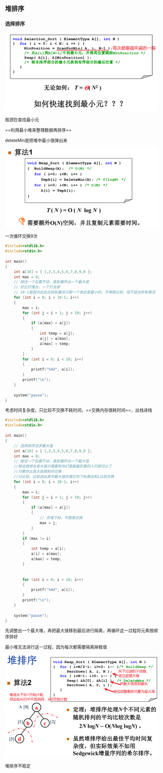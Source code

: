 ## 堆排序

### 选择排序

![image-20210223232605936](assets/image-20210223232605936.png)

瓶颈在查找最小元

==利用最小堆来整理数据再排序==

deleteMin是把堆中最小值弹出来

![image-20210223234721838](assets/image-20210223234721838.png)

一次循环交换9次


```c
#include<stdlib.h>
#include<stdio.h>

int main()
{
    int a[10] = { 1,2,3,4,5,6,7,8,9,0 };
	int max = 0;
	// 按住一个位置不动，直到循环出一个最大值
	// 好比打擂台，一个打全部
    // 10-1是因为此处比较到最后只剩一个肯定是最小的，不用再比较，但不适合所有情况
	for (int i = 0; i < 10-1; i++)
	{
		max = i;
		for (int j = i + 1; j < 10; j++)
		{
			if (a[max] < a[j])
			{
				int temp = a[j];
				a[j] = a[max];
				a[max] = temp;
			}
		}
		for (int i = 0; i < 10; i++)
		{
			printf("%4d", a[i]);
		}
		printf("\n");
	}

	system("pause");
}
```

考虑时间复杂度，只比较不交换不耗时间，==交换内存很耗时间==，出栈进栈



```c
#include<stdlib.h>
#include<stdio.h>

int main()
{
	// 选择排序法求最大值
	int a[10] = { 1,2,3,4,5,6,7,8,9,0 };
	int max = 0;
	// 按住一个位置不动，直到循环出一个最大值
    //假设我想当老大我只需要和你们里面最厉害的人打就可以了
    //只要你比我大我就和你交换
    //只比较，比较选出其中最大值存储它的下标再去和i比较交换
	for (int i = 0; i < 10-1; i++)
	{
		max = i;
		for (int j = i + 1; j < 10; j++)
		{
			if (a[max] < a[j])
			{				
				// 存储下标，不直接交换
				max = j;
			}
		}
		if (max != i)
		{
			int temp = a[i];
			a[i] = a[max];
			a[max] = temp;
		}


		for (int i = 0; i < 10; i++)
		{
			printf("%4d", a[i]);
		}
		printf("\n");
	}

	system("pause");
}
```

 先调整出一个最大堆，再把最大值移到最后进行隔离，再循环这一过程将元素按顺序排好

最小堆无法进行这一过程，因为每次都需要隔离掉极值

![image-20210224003628493](assets/image-20210224003628493.png)

堆排序不稳定